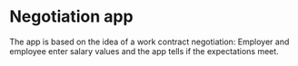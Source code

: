 # Negotiation app

The app is based on the idea of a work contract negotiation: Employer and employee enter salary values and the app tells if the expectations meet.
